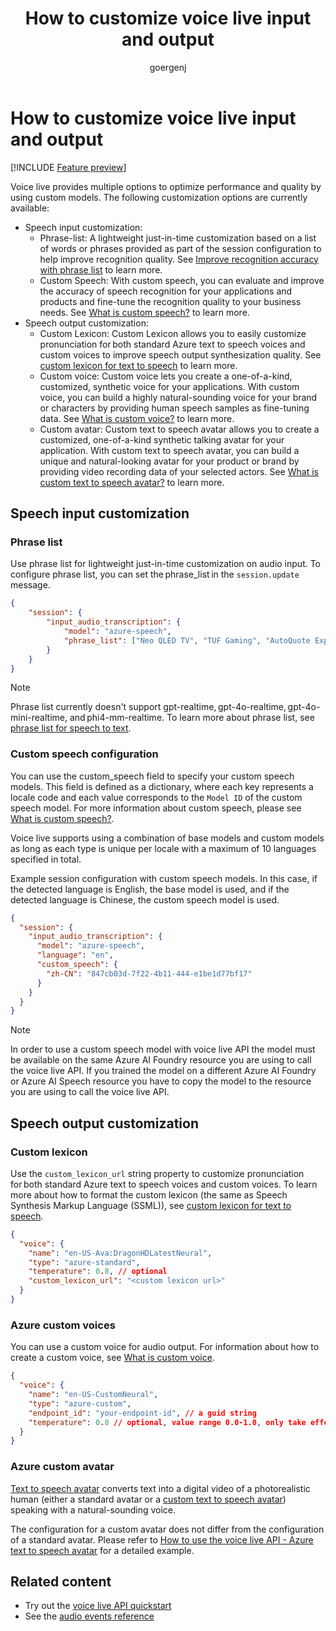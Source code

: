 ﻿---
title: How to customize voice live input and output
titleSuffix: Azure AI services
description: Learn how to use the voice live API with customized models.
manager: nitinme
author: goergenj
ms.author: jagoerge
ms.service: azure-ai-speech
ms.topic: how-to
ms.date: 9/16/2025
ms.custom: custom speech, custom voice, custom avatar, fine-tuning
# Customer intent: As a developer, I want to learn how to use custom models with the voice live API for real-time voice agents.
---

# How to customize voice live input and output

[!INCLUDE [Feature preview](./includes/previews/preview-generic.md)]

Voice live provides multiple options to optimize performance and quality by using custom models. The following customization options are currently available:

- Speech input customization:
    - Phrase-list: A lightweight just-in-time customization based on a list of words or phrases provided as part of the session configuration to help improve recognition quality. See [Improve recognition accuracy with phrase list](./improve-accuracy-phrase-list) to learn more.
    - Custom Speech: With custom speech, you can evaluate and improve the accuracy of speech recognition for your applications and products and fine-tune the recognition quality to your business needs. See [What is custom speech?](./custom-speech-overview) to learn more.
- Speech output customization:
    - Custom Lexicon: Custom Lexicon allows you to easily customize pronunciation for both standard Azure text to speech voices and custom voices to improve speech output synthesization quality. See [custom lexicon for text to speech](./speech-synthesis-markup-pronunciation.md#custom-lexicon) to learn more.
    - Custom voice: Custom voice lets you create a one-of-a-kind, customized, synthetic voice for your applications. With custom voice, you can build a highly natural-sounding voice for your brand or characters by providing human speech samples as fine-tuning data. See [What is custom voice?](./custom-neural-voice) to learn more.
    - Custom avatar: Custom text to speech avatar allows you to create a customized, one-of-a-kind synthetic talking avatar for your application. With custom text to speech avatar, you can build a unique and natural-looking avatar for your product or brand by providing video recording data of your selected actors. See [What is custom text to speech avatar?](./text-to-speech-avatar/what-is-custom-text-to-speech-avatar) to learn more.

## Speech input customization

### Phrase list

Use phrase list for lightweight just-in-time customization on audio input. To configure phrase list, you can set the phrase_list in the `session.update` message.

```json
{
    "session": {
        "input_audio_transcription": {
            "model": "azure-speech",
            "phrase_list": ["Neo QLED TV", "TUF Gaming", "AutoQuote Explorer"]
        }
    }
}
```

> [!NOTE]
> Phrase list currently doesn't support gpt-realtime, gpt-4o-realtime, gpt-4o-mini-realtime, and phi4-mm-realtime. To learn more about phrase list, see [phrase list for speech to text](./improve-accuracy-phrase-list.md).

### Custom speech configuration

You can use the custom_speech field to specify your custom speech models. This field is defined as a dictionary, where each key represents a locale code and each value corresponds to the `Model ID` of the custom speech model. For more information about custom speech, please see [What is custom speech?](./custom-speech-overview).

Voice live supports using a combination of base models and custom models as long as each type is unique per locale with a maximum of 10 languages specified in total.

Example session configuration with custom speech models. In this case, if the detected language is English, the base model is used, and if the detected language is Chinese, the custom speech model is used.

```json
{
  "session": {
    "input_audio_transcription": {
      "model": "azure-speech",
      "language": "en",
      "custom_speech": {
        "zh-CN": "847cb03d-7f22-4b11-444-e1be1d77bf17"
      }
    }
  }
}
```

> [!NOTE]
> In order to use a custom speech model with voice live API the model must be available on the same Azure AI Foundry resource you are using to call the voice live API. If you trained the model on a different Azure AI Foundry or Azure AI Speech resource you have to copy the model to the resource you are using to call the voice live API.

## Speech output customization

### Custom lexicon

Use the `custom_lexicon_url` string property to customize pronunciation for both standard Azure text to speech voices and custom voices. To learn more about how to format the custom lexicon (the same as Speech Synthesis Markup Language (SSML)), see [custom lexicon for text to speech](./speech-synthesis-markup-pronunciation.md#custom-lexicon).

```json
{
  "voice": {
    "name": "en-US-Ava:DragonHDLatestNeural",
    "type": "azure-standard",
    "temperature": 0.8, // optional
    "custom_lexicon_url": "<custom lexicon url>"
  }
}
```

### Azure custom voices

You can use a custom voice for audio output. For information about how to create a custom voice, see [What is custom voice](./custom-neural-voice.md).

```json
{
  "voice": {
    "name": "en-US-CustomNeural",
    "type": "azure-custom",
    "endpoint_id": "your-endpoint-id", // a guid string
    "temperature": 0.8 // optional, value range 0.0-1.0, only take effect when using HD voices
  }
}
```

### Azure custom avatar

[Text to speech avatar](./text-to-speech-avatar/what-is-text-to-speech-avatar.md) converts text into a digital video of a photorealistic human (either a standard avatar or a [custom text to speech avatar](./text-to-speech-avatar/what-is-custom-text-to-speech-avatar.md)) speaking with a natural-sounding voice.

The configuration for a custom avatar does not differ from the configuration of a standard avatar. Please refer to [How to use the voice live API - Azure text to speech avatar](./voice-live-how-to#azure-text-to-speech-avatar) for a detailed example.

## Related content

- Try out the [voice live API quickstart](./voice-live-quickstart.md)
- See the [audio events reference](/azure/ai-foundry/openai/realtime-audio-reference?context=/azure/ai-services/speech-service/context/context)
